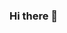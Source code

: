 ### Hi there 👋

<!--
**Pluto-ty/Pluto-ty** is a ✨ _special_ ✨ repository because its `README.md` (this file) appears on your GitHub profile.

Here are some ideas to get you started:

- 🌱 I’m currently learning ...
- 📫 How to reach me: ...

[![Thyago Araujo github status](https://github-readme-stats.vercel.app/api?username=Pluto-ty)](https://github.com/anuraghazra/github-readme-stats)
